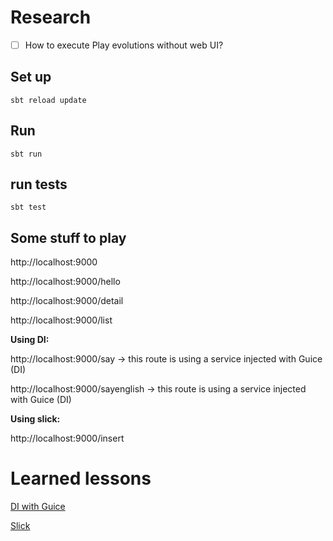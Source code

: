 # Research

- [ ] How to execute Play evolutions without web UI?


## Set up

```
sbt reload update
```

## Run

```
sbt run
```

## run tests

```
sbt test
```


## Some stuff to play

http://localhost:9000

http://localhost:9000/hello

http://localhost:9000/detail

http://localhost:9000/list


**Using DI:**

http://localhost:9000/say  -> this route is using a service injected with Guice (DI)

http://localhost:9000/sayenglish  -> this route is using a service injected with Guice (DI)


**Using slick:**

http://localhost:9000/insert


# Learned lessons


[DI with Guice](https://github.com/tatitati/play_slick_project/blob/master/learned/DI_GUIDE.md)

[Slick](https://github.com/tatitati/play_slick_project/blob/master/learned/SLICK.md)
